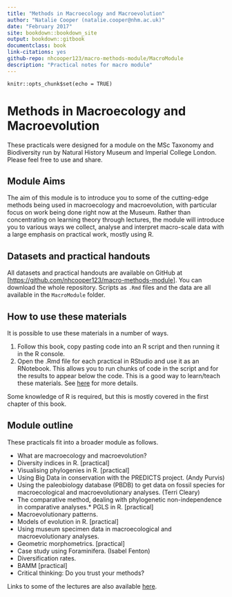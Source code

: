 ```yaml
--- 
title: "Methods in Macroecology and Macroevolution"
author: "Natalie Cooper (natalie.cooper@nhm.ac.uk)"
date: "February 2017"
site: bookdown::bookdown_site
output: bookdown::gitbook
documentclass: book
link-citations: yes
github-repo: nhcooper123/macro-methods-module/MacroModule
description: "Practical notes for macro module"
---
```



```{r setup, include=FALSE}
knitr::opts_chunk$set(echo = TRUE)
```

# Methods in Macroecology and Macroevolution

These practicals were designed for a module on the MSc Taxonomy and Biodiversity run by Natural History Museum and Imperial College London.
Please feel free to use and share.

## Module Aims
The aim of this module is to introduce you to some of the cutting-edge methods being used in macroecology and macroevolution, with particular focus on work being done right now at the Museum. 
Rather than concentrating on learning theory through lectures, the module will introduce you to various ways we collect, analyse and interpret macro-scale data with a large emphasis on practical work, mostly using R. 

## Datasets and practical handouts
All datasets and practical handouts are available on GitHub at [https://github.com/nhcooper123/macro-methods-module].
You can download the whole repository. 
Scripts as `.Rmd` files and the data are all available in the `MacroModule` folder.

## How to use these materials
It is possible to use these materials in a number of ways.

1. Follow this book, copy pasting code into an R script and then running it in the R console.
2. Open the .Rmd file for each practical in RStudio and use it as an RNotebook. 
This allows you to run chunks of code in the script and for the results to appear below the code. 
This is a good way to learn/teach these materials.
See [here](http://rmarkdown.rstudio.com/r_notebooks.html) for more details.

Some knowledge of R is required, but this is mostly covered in the first chapter of this book.

## Module outline
These practicals fit into a broader module as follows.

* What are macroecology and macroevolution? 
* Diversity indices in R. [practical]
* Visualising phylogenies in R. [practical]
* Using Big Data in conservation with the PREDICTS project. (Andy Purvis)
* Using the paleobiology database (PBDB) to get data on fossil species for macroecological and macroevolutionary analyses. (Terri Cleary)
* The comparative method, dealing with phylogenetic non-independence in comparative analyses.* PGLS in R. [practical]
* Macroevolutionary patterns.
* Models of evolution in R. [practical]
* Using museum specimen data in macroecological and macroevolutionary analyses. 
* Geometric morphometrics. [practical] 
* Case study using Foraminifera. (Isabel Fenton)
* Diversification rates.
* BAMM [practical]
* Critical thinking: Do you trust your methods?

Links to some of the lectures are also available [here](https://github.com/nhcooper123/TeachingMaterials/blob/master/MSc_Museum/Lectures/Lectures_README.md).
